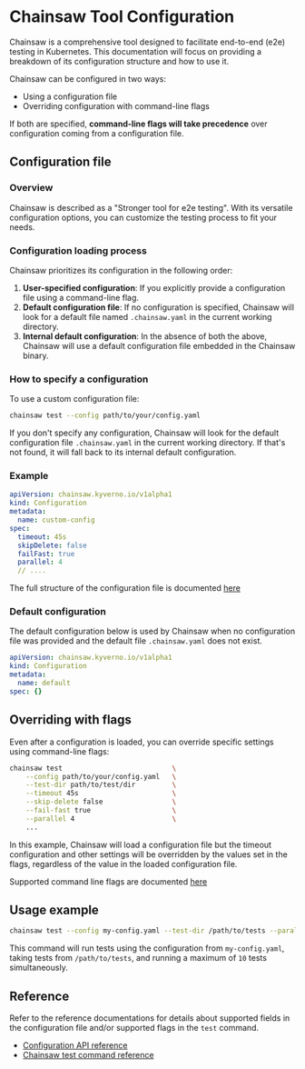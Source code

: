 # Chainsaw Tool Configuration

Chainsaw is a comprehensive tool designed to facilitate end-to-end (e2e) testing in Kubernetes. This documentation will focus on providing a breakdown of its configuration structure and how to use it.

Chainsaw can be configured in two ways:

- Using a configuration file
- Overriding configuration with command-line flags

If both are specified, **command-line flags will take precedence** over configuration coming from a configuration file.

## Configuration file

### Overview

Chainsaw is described as a "Stronger tool for e2e testing". With its versatile configuration options, you can customize the testing process to fit your needs.

### Configuration loading process

Chainsaw prioritizes its configuration in the following order:

1. **User-specified configuration**: If you explicitly provide a configuration file using a command-line flag.
1. **Default configuration file**: If no configuration is specified, Chainsaw will look for a default file named `.chainsaw.yaml` in the current working directory.
1. **Internal default configuration**: In the absence of both the above, Chainsaw will use a default configuration file embedded in the Chainsaw binary.

### How to specify a configuration

To use a custom configuration file:

```bash
chainsaw test --config path/to/your/config.yaml
```

If you don't specify any configuration, Chainsaw will look for the default configuration file `.chainsaw.yaml` in the current working directory. If that's not found, it will fall back to its internal default configuration.


### Example

```yaml
apiVersion: chainsaw.kyverno.io/v1alpha1
kind: Configuration
metadata:
  name: custom-config
spec:
  timeout: 45s
  skipDelete: false
  failFast: true
  parallel: 4
  // ....
```

The full structure of the configuration file is documented [here](../apis/chainsaw.v1alpha1.md#chainsaw-kyverno-io-v1alpha1-Configuration)

### Default configuration

The default configuration below is used by Chainsaw when no configuration file was provided and the default file `.chainsaw.yaml` does not exist.

```yaml
apiVersion: chainsaw.kyverno.io/v1alpha1
kind: Configuration
metadata:
  name: default
spec: {}
```

## Overriding with flags

Even after a configuration is loaded, you can override specific settings using command-line flags:

```bash
chainsaw test                           \
    --config path/to/your/config.yaml   \
    --test-dir path/to/test/dir         \
    --timeout 45s                       \
    --skip-delete false                 \
    --fail-fast true                    \
    --parallel 4                        \
    ...
```

In this example, Chainsaw will load a configuration file but the timeout configuration and other settings will be overridden by the values set in the flags, regardless of the value in the loaded configuration file.

Supported command line flags are documented [here](../commands/chainsaw_test.md#options)

## Usage example

```bash
chainsaw test --config my-config.yaml --test-dir /path/to/tests --parallel 10
```

This command will run tests using the configuration from `my-config.yaml`, taking tests from `/path/to/tests`, and running a maximum of `10` tests simultaneously.

## Reference

Refer to the reference documentations for details about supported fields in the configuration file and/or supported flags in the `test` command.

- [Configuration API reference](../apis/chainsaw.v1alpha1.md#chainsaw-kyverno-io-v1alpha1-Configuration)
- [Chainsaw test command reference](../commands/chainsaw_test.md#options)
